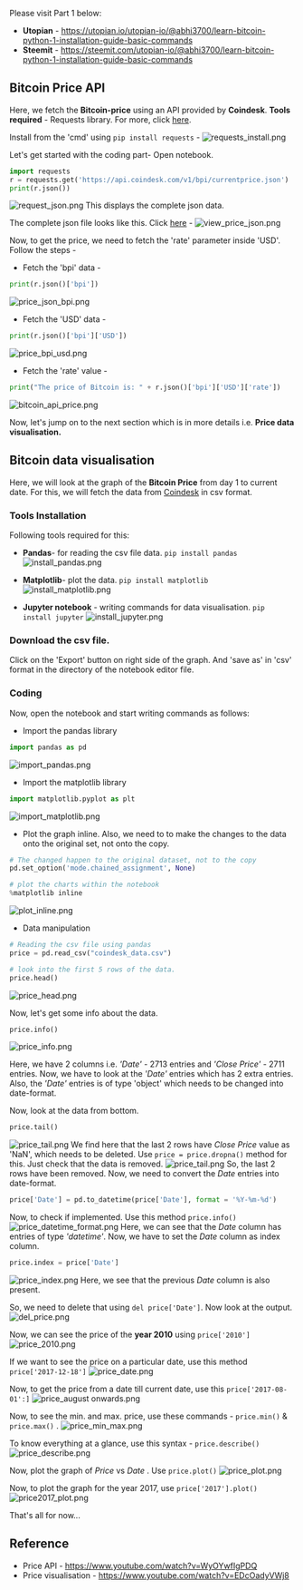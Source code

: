 Please visit Part 1 below:
* **Utopian** - https://utopian.io/utopian-io/@abhi3700/learn-bitcoin-python-1-installation-guide-basic-commands
* **Steemit** - https://steemit.com/utopian-io/@abhi3700/learn-bitcoin-python-1-installation-guide-basic-commands


## Bitcoin Price API
Here, we fetch the **Bitcoin-price** using an API provided by **Coindesk**.
**Tools required** - Requests library. For more, click [here](https://www.coindesk.com/api/).
 
Install from the 'cmd' using ```pip install requests``` - 
![requests_install.png](https://res.cloudinary.com/hpiynhbhq/image/upload/v1513566920/qe6azgz6cuemw9umnmhu.png)

Let's get started with the coding part-
Open notebook.
```python
import requests
r = requests.get('https://api.coindesk.com/v1/bpi/currentprice.json')
print(r.json())
```
![request_json.png](https://res.cloudinary.com/hpiynhbhq/image/upload/v1513567152/wt1fohgqil5oemengoy1.png)
This displays the complete json data.

The complete json file looks like this. Click [here](https://api.coindesk.com/v1/bpi/currentprice.json) - 
![view_price_json.png](https://res.cloudinary.com/hpiynhbhq/image/upload/v1513567394/m9jc7w5fvu1cqyi4x35y.png)

Now, to get the price, we need to fetch the 'rate' parameter inside 'USD'. Follow the steps - 
* Fetch the 'bpi' data -
```python
print(r.json()['bpi'])
```
![price_json_bpi.png](https://res.cloudinary.com/hpiynhbhq/image/upload/v1513567612/ivp8lne2izuau1nko63w.png)

* Fetch the 'USD' data -
```python
print(r.json()['bpi']['USD'])
```
![price_bpi_usd.png](https://res.cloudinary.com/hpiynhbhq/image/upload/v1513567810/va6c2n22pkszwapqpkbj.png)

* Fetch the 'rate' value - 
```python
print("The price of Bitcoin is: " + r.json()['bpi']['USD']['rate'])
```
![bitcoin_api_price.png](https://res.cloudinary.com/hpiynhbhq/image/upload/v1513567947/wtqttopw8u8cajffsqeb.png)

Now, let's jump on to the next section which is in more details i.e. **Price data visualisation.**

## Bitcoin data visualisation
Here, we will look at the graph of the **Bitcoin Price** from day 1 to current date. For this, we will fetch the data from [Coindesk](https://www.coindesk.com/price/) in csv format.

### Tools Installation 
Following tools required for this:
* **Pandas**- for reading the csv file data.  ```pip install pandas```
![install_pandas.png](https://res.cloudinary.com/hpiynhbhq/image/upload/v1513555779/humbtjrmdiyt9e01abul.png)

* **Matplotlib**- plot the data. ```pip install matplotlib```
![install_matplotlib.png](https://res.cloudinary.com/hpiynhbhq/image/upload/v1513555806/gddauxjzamrmhizhagbn.png)

* **Jupyter notebook** - writing commands for data visualisation. ```pip install jupyter```
![install_jupyter.png](https://res.cloudinary.com/hpiynhbhq/image/upload/v1513555860/nmbd9gxb1kojdg1zossr.png)

### Download the csv file. 
Click on the 'Export' button on right side of the graph. And 'save as' in 'csv' format in the directory of the notebook editor file.

### Coding
Now, open the notebook and start writing commands as follows:
* Import the pandas library
```python
import pandas as pd
```
![import_pandas.png](https://res.cloudinary.com/hpiynhbhq/image/upload/v1513556212/oaqohmisyg3sfvby3oox.png)

* Import the matplotlib library
```python
import matplotlib.pyplot as plt
```
![import_matplotlib.png](https://res.cloudinary.com/hpiynhbhq/image/upload/v1513556431/bysomgvenjxodoedpuxz.png)

* Plot the graph inline. Also, we need to to make the changes to the data onto the original set, not onto the copy.
```python
# The changed happen to the original dataset, not to the copy
pd.set_option('mode.chained_assignment', None)
```

```python
# plot the charts within the notebook
%matplotlib inline
```
![plot_inline.png](https://res.cloudinary.com/hpiynhbhq/image/upload/v1513556655/ilswe8e7l8wopomowviw.png)

* Data manipulation
```python
# Reading the csv file using pandas
price = pd.read_csv("coindesk_data.csv")
```
```python
# look into the first 5 rows of the data.
price.head()
```
![price_head.png](https://res.cloudinary.com/hpiynhbhq/image/upload/v1513558138/sehdkyjciei7ddwodjri.png)
 
Now, let's get some info about the data.
```python
price.info()
```
![price_info.png](https://res.cloudinary.com/hpiynhbhq/image/upload/v1513559344/zqerkwcyge2kcumatyzs.png)

Here, we have 2 columns i.e. *'Date'* - 2713 entries and *'Close Price'* - 2711 entries. Now, we have to look at the *'Date'* entries which has 2 extra entries. Also, the *'Date'* entries is of type 'object' which needs to be changed into date-format.

Now, look at the data from bottom. 
```python
price.tail()
```
![price_tail.png](https://res.cloudinary.com/hpiynhbhq/image/upload/v1513560101/wwmi3oynbpurifk310kr.png)
 We find here that the last 2 rows have *Close Price* value as 'NaN', which needs to be deleted.
Use ```price = price.dropna()``` method for this.
Just check that the data is removed.
![price_tail.png](https://res.cloudinary.com/hpiynhbhq/image/upload/v1513560403/kluy8ginhd5kamivr7bi.png)
So, the last 2 rows have been removed.
Now, we need to convert the *Date* entries into date-format.
```python
price['Date'] = pd.to_datetime(price['Date'], format = '%Y-%m-%d')
```
Now, to check if implemented. Use this method ```price.info()```
![price_datetime_format.png](https://res.cloudinary.com/hpiynhbhq/image/upload/v1513560927/qlvof0b2qmrbw5rrlsul.png)
Here, we can see that the *Date* column has entries of type *'datetime'*.
Now, we have to set the *Date* column as index column.
```python
price.index = price['Date']
```
![price_index.png](https://res.cloudinary.com/hpiynhbhq/image/upload/v1513561344/vg7oshu4cqv4fta4m3oe.png)
Here, we see that the previous *Date* column is also present.

So, we need to delete that using ```del price['Date']```. Now look at the output.
![del_price.png](https://res.cloudinary.com/hpiynhbhq/image/upload/v1513561493/yix20x1h7edymmj5gjmw.png)

Now, we can see the price of the **year 2010** using ```price['2010']```
![price_2010.png](https://res.cloudinary.com/hpiynhbhq/image/upload/v1513564057/twcx4jjt11yi2ai1cilr.png)

If we want to see the price on a particular date, use this method ```price['2017-12-18']```
![price_date.png](https://res.cloudinary.com/hpiynhbhq/image/upload/v1513564281/tleb4jwlevi6lfwpnhsh.png)

Now, to get the price from a date till current date, use this ```price['2017-08-01':]```
![price_august onwards.png](https://res.cloudinary.com/hpiynhbhq/image/upload/v1513564809/iasjonhliyzxycug7avk.png)

Now, to see the min. and max. price, use these commands - ```price.min()``` & ```price.max()``` .
![price_min_max.png](https://res.cloudinary.com/hpiynhbhq/image/upload/v1513564956/phyjsgb8rqnnpa0zqqqg.png)

To know everything at a glance, use this syntax - ```price.describe()```
![price_describe.png](https://res.cloudinary.com/hpiynhbhq/image/upload/v1513565547/qawuby0s20vaunxm1kqy.png)

Now, plot the graph of *Price* vs *Date* . Use ```price.plot()```
![price_plot.png](https://res.cloudinary.com/hpiynhbhq/image/upload/v1513565711/madfywsar2a76ciygdfb.png)

Now, to plot the graph for the year 2017, use ```price['2017'].plot()```
![price2017_plot.png](https://res.cloudinary.com/hpiynhbhq/image/upload/v1513565879/bxhqoajgbjajxeygoyct.png)

That's all for now...



## Reference 
* Price API - https://www.youtube.com/watch?v=WyOYwfIgPDQ
* Price visualisation - https://www.youtube.com/watch?v=EDcOadyVWj8

